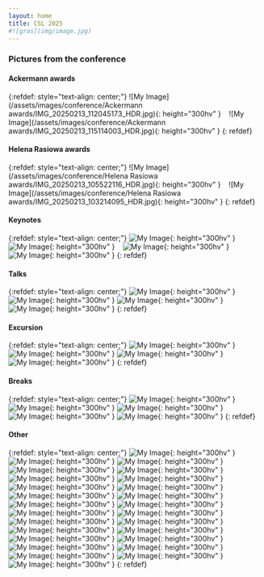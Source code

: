 ```yaml
---
layout: home
title: CSL 2025
#![gras](img/image.jpg)
---
```


### Pictures from the conference

#### Ackermann awards

{:refdef: style="text-align: center;"}
![My Image](/assets/images/conference/Ackermann awards/IMG_20250213_112045173_HDR.jpg){: height="300hv" }&nbsp;&nbsp;&nbsp;
![My Image](/assets/images/conference/Ackermann awards/IMG_20250213_115114003_HDR.jpg){: height="300hv" }
{: refdef}

#### Helena Rasiowa awards

{:refdef: style="text-align: center;"}
![My Image](/assets/images/conference/Helena Rasiowa awards/IMG_20250213_105522116_HDR.jpg){: height="300hv" }&nbsp;&nbsp;&nbsp;
![My Image](/assets/images/conference/Helena Rasiowa awards/IMG_20250213_103214095_HDR.jpg){: height="300hv" }
{: refdef}

#### Keynotes

{:refdef: style="text-align: center;"}
![My Image](/assets/images/conference/keynotes/IMG_20250214_085749022_HDR.jpg){: height="300hv" }&nbsp;&nbsp;&nbsp;
![My Image](/assets/images/conference/keynotes/IMG_20250213_084827388_HDR.jpg){: height="300hv" }&nbsp;&nbsp;&nbsp;
![My Image](/assets/images/conference/keynotes/IMG_20250212_085916637_HDR.jpg){: height="300hv" }&nbsp;&nbsp;&nbsp;
![My Image](/assets/images/conference/keynotes/IMG_20250212_085217190.jpg){: height="300hv" }
{: refdef}

#### Talks

{:refdef: style="text-align: center;"}
![My Image](/assets/images/conference/talks/IMG_20250214_151706546_HDR.jpg){: height="300hv" }
![My Image](/assets/images/conference/talks/IMG_20250211_103250910_HDR.jpg){: height="300hv" }
![My Image](/assets/images/conference/talks/IMG_20250214_143406110.jpg){: height="300hv" }
![My Image](/assets/images/conference/talks/IMG_20250214_151300302.jpg){: height="300hv" }
{: refdef}

#### Excursion

{:refdef: style="text-align: center;"}
![My Image](/assets/images/conference/excursion/IMG_20250213_164744541_HDR.jpg){: height="300hv" }
![My Image](/assets/images/conference/excursion/IMG_20250213_194034936_HDR.jpg){: height="300hv" }
![My Image](/assets/images/conference/excursion/IMG_20250213_205316260_HDR.jpg){: height="300hv" }
![My Image](/assets/images/conference/excursion/IMG_20250213_164306158.jpg){: height="300hv" }
{: refdef}

#### Breaks

{:refdef: style="text-align: center;"}
![My Image](/assets/images/conference/breaks/IMG_20250214_134327456_HDR.jpg){: height="300hv" }
![My Image](/assets/images/conference/breaks/IMG_20250214_134338226_HDR.jpg){: height="300hv" }
![My Image](/assets/images/conference/breaks/IMG_20250214_132929910_HDR.jpg){: height="300hv" }
![My Image](/assets/images/conference/breaks/IMG_20250214_134309450_HDR.jpg){: height="300hv" }
![My Image](/assets/images/conference/breaks/IMG_20250214_134622381_HDR.jpg){: height="300hv" }
{: refdef}

#### Other

{:refdef: style="text-align: center;"}
![My Image](/assets/images/conference/rest/IMG_20250213_164243626.jpg){: height="300hv" }
![My Image](/assets/images/conference/rest/IMG_20250214_121213126_HDR.jpg){: height="300hv" }
![My Image](/assets/images/conference/rest/IMG_20250214_132946215_HDR.jpg){: height="300hv" }
![My Image](/assets/images/conference/rest/IMG_20250213_205259044_HDR.jpg){: height="300hv" }
![My Image](/assets/images/conference/rest/IMG_20250212_105510394.jpg){: height="300hv" }
![My Image](/assets/images/conference/rest/IMG_20250213_105500546_HDR.jpg){: height="300hv" }
![My Image](/assets/images/conference/rest/IMG_20250211_105525168_HDR.jpg){: height="300hv" }
![My Image](/assets/images/conference/rest/IMG_20250214_160909389_HDR.jpg){: height="300hv" }
![My Image](/assets/images/conference/rest/IMG_20250212_154542796_HDR.jpg){: height="300hv" }
![My Image](/assets/images/conference/rest/IMG_20250212_103246985_HDR.jpg){: height="300hv" }
![My Image](/assets/images/conference/rest/IMG_20250212_154437022_HDR.jpg){: height="300hv" }
![My Image](/assets/images/conference/rest/IMG_20250212_154444084_HDR.jpg){: height="300hv" }
![My Image](/assets/images/conference/rest/IMG_20250214_132957379_HDR.jpg){: height="300hv" }
![My Image](/assets/images/conference/rest/IMG_20250213_205326470_HDR.jpg){: height="300hv" }
![My Image](/assets/images/conference/rest/IMG_20250211_123634146.jpg){: height="300hv" }
![My Image](/assets/images/conference/rest/IMG_20250213_161641043_HDR.jpg){: height="300hv" }
![My Image](/assets/images/conference/rest/IMG_20250213_164644244.jpg){: height="300hv" }
![My Image](/assets/images/conference/rest/IMG_20250213_162828914.jpg){: height="300hv" }
![My Image](/assets/images/conference/rest/IMG_20250214_173806174.jpg){: height="300hv" }
![My Image](/assets/images/conference/rest/IMG_20250211_142524813.jpg){: height="300hv" }
![My Image](/assets/images/conference/rest/IMG_20250212_154524424_HDR.jpg){: height="300hv" }
![My Image](/assets/images/conference/rest/IMG_20250211_115838746.jpg){: height="300hv" }
![My Image](/assets/images/conference/rest/IMG_20250212_154614268_HDR.jpg){: height="300hv" }
![My Image](/assets/images/conference/rest/IMG_20250212_103332364_PORTRAIT.jpg){: height="300hv" }
![My Image](/assets/images/conference/rest/IMG_20250213_194023514_HDR.jpg){: height="300hv" }
![My Image](/assets/images/conference/rest/IMG_20250212_154450019_HDR.jpg){: height="300hv" }
{: refdef}



